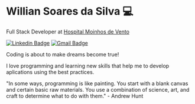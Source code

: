 # Willian Soares da Silva :computer:

Full Stack Developer at [Hospital Moinhos de Vento](https://www.hospitalmoinhos.org.br/)

<!--[![Twitter Badge](https://img.shields.io/badge/-@williansoaress-6633cc?style=flat-square&labelColor=6633cc&logo=twitter&logoColor=white&link=https://twitter.com/williansoaress)](https://twitter.com/williansoaress) -->
[![Linkedin Badge](https://img.shields.io/badge/-Willian%20Soares-007ee6?style=flat-square&logo=Linkedin&logoColor=white&link=https://www.linkedin.com/in/williansoaresdasilva/)](https://www.linkedin.com/in/williansoaresdasilva/) 
[![Gmail Badge](https://img.shields.io/badge/-dasilva.williansoares@gmail.com-007ee6?style=flat-square&logo=Gmail&logoColor=white&link=mailto:dasilva.williansoares@gmail.com)](mailto:dasilva.williansoares@gmail.com)

Coding is about to make dreams become true!

I love programming and learning new skills that help me to develop aplications using the best practices. 

"In some ways, programming is like painting. You start with a blank canvas and certain basic raw materials. You use a combination of science, art, and craft to determine what to do with them." - Andrew Hunt

<!--
**williansoaress/williansoaress** is a ✨ _special_ ✨ repository because its `README.md` (this file) appears on your GitHub profile.

Here are some ideas to get you started:

- 🔭 I’m currently working on ...
- 🌱 I’m currently learning ...
- 👯 I’m looking to collaborate on ...
- 🤔 I’m looking for help with ...
- 💬 Ask me about ...
- 📫 How to reach me: ...
- 😄 Pronouns: ...
- ⚡ Fun fact: ...
-->
